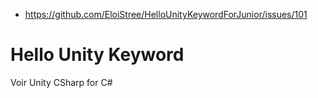 - https://github.com/EloiStree/HelloUnityKeywordForJunior/issues/101

# Hello Unity Keyword

Voir Unity CSharp for C#
